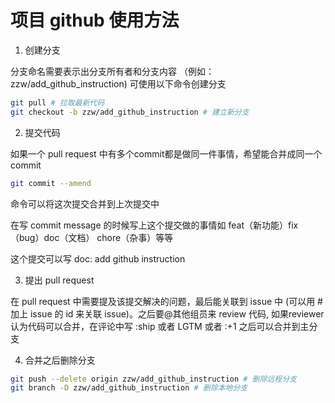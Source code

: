 # 项目 github 使用方法

1. 创建分支

分支命名需要表示出分支所有者和分支内容 （例如： zzw/add_github_instruction) 可使用以下命令创建分支

```bash
git pull # 拉取最新代码
git checkout -b zzw/add_github_instruction # 建立新分支
```

2. 提交代码

如果一个 pull request 中有多个commit都是做同一件事情，希望能合并成同一个 commit

```bash
git commit --amend
```

命令可以将这次提交合并到上次提交中

在写 commit message 的时候写上这个提交做的事情如 feat（新功能）fix（bug）doc（文档） chore（杂事）等等

这个提交可以写 doc: add github instruction

3. 提出 pull request 

在 pull request 中需要提及该提交解决的问题，最后能关联到 issue 中 (可以用 # 加上 issue 的 id 来关联 issue)。之后要@其他组员来 review 代码, 如果reviewer认为代码可以合并，在评论中写 :ship 或者 LGTM 或者 :+1 之后可以合并到主分支

4. 合并之后删除分支

```bash
git push --delete origin zzw/add_github_instruction # 删除远程分支
git branch -D zzw/add_github_instruction # 删除本地分支
```


